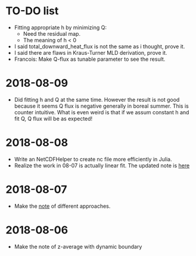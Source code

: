 
# TO-DO list

- Fitting appropriate h by minimizing Q:
  - Need the residual map.
  - The meaning of h < 0
- I said total_downward_heat_flux is not the same as i thought, prove it.
- I said there are flaws in Kraus-Turner MLD derivation, prove it.
- Francois: Make Q-flux as tunable parameter to see the result.


# 2018-08-09
- Did fitting h and Q at the same time. However the result is not good because it seems Q flux is negative generally in boreal summer. This is counter intuitive. What is even weird is that if we assum constant h and fit Q, Q flux will be as expected!


# 2018-08-08
- Write an NetCDFHelper to create nc file more efficiently in Julia.
- Realize the work in 08-07 is actually linear fit. The updated note is [here](https://www.sharelatex.com/read/ffhwmpjxwbht)

# 2018-08-07

- Make the [note](https://www.sharelatex.com/read/ywkvvgyzbmfn) of different approaches.
  

# 2018-08-06

- Make the note of z-average with dynamic boundary


